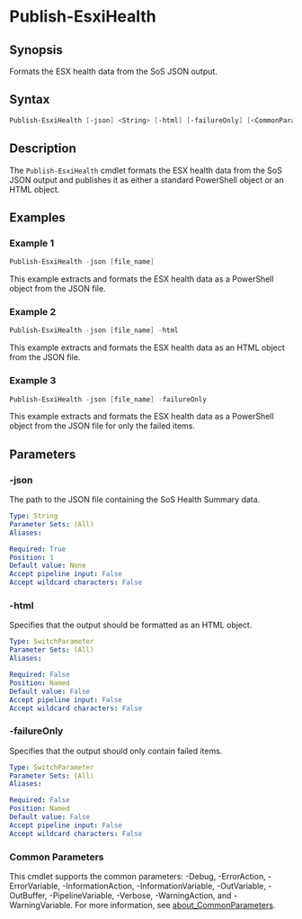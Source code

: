 # Publish-EsxiHealth

## Synopsis

Formats the ESX health data from the SoS JSON output.

## Syntax

```powershell
Publish-EsxiHealth [-json] <String> [-html] [-failureOnly] [<CommonParameters>]
```

## Description

The `Publish-EsxiHealth` cmdlet formats the ESX health data from the SoS JSON output and publishes it as either a standard PowerShell object or an HTML object.

## Examples

### Example 1

```powershell
Publish-EsxiHealth -json [file_name]
```

This example extracts and formats the ESX health data as a PowerShell object from the JSON file.

### Example 2

```powershell
Publish-EsxiHealth -json [file_name] -html
```

This example extracts and formats the ESX health data as an HTML object from the JSON file.

### Example 3

```powershell
Publish-EsxiHealth -json [file_name] -failureOnly
```

This example extracts and formats the ESX health data as a PowerShell object from the JSON file for only the failed items.

## Parameters

### -json

The path to the JSON file containing the SoS Health Summary data.

```yaml
Type: String
Parameter Sets: (All)
Aliases:

Required: True
Position: 1
Default value: None
Accept pipeline input: False
Accept wildcard characters: False
```

### -html

Specifies that the output should be formatted as an HTML object.

```yaml
Type: SwitchParameter
Parameter Sets: (All)
Aliases:

Required: False
Position: Named
Default value: False
Accept pipeline input: False
Accept wildcard characters: False
```

### -failureOnly

Specifies that the output should only contain failed items.

```yaml
Type: SwitchParameter
Parameter Sets: (All)
Aliases:

Required: False
Position: Named
Default value: False
Accept pipeline input: False
Accept wildcard characters: False
```

### Common Parameters

This cmdlet supports the common parameters: -Debug, -ErrorAction, -ErrorVariable, -InformationAction, -InformationVariable, -OutVariable, -OutBuffer, -PipelineVariable, -Verbose, -WarningAction, and -WarningVariable. For more information, see [about_CommonParameters](http://go.microsoft.com/fwlink/?LinkID=113216).
